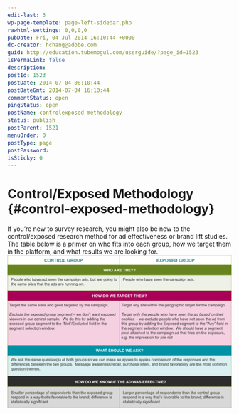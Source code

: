 ```yaml
---
edit-last: 3
wp-page-template: page-left-sidebar.php
rawhtml-settings: 0,0,0,0
pubDate: Fri, 04 Jul 2014 16:10:44 +0000
dc-creator: hchang@adobe.com
guid: http://education.tubemogul.com/userguide/?page_id=1523
isPermaLink: false
description: 
postId: 1523
postDate: 2014-07-04 08:10:44
postDateGmt: 2014-07-04 16:10:44
commentStatus: open
pingStatus: open
postName: controlexposed-methodology
status: publish
postParent: 1521
menuOrder: 0
postType: page
postPassword: 
isSticky: 0
---
```


# Control/Exposed Methodology {#control-exposed-methodology}

If you’re new to survey research, you might also be new to the control/exposed research method for ad effectiveness or brand lift studies.&nbsp;&nbsp; The table below is a primer on who fits into each group, how we target them in the platform, and what results we are looking for.
[ ![control-exposed method](assets/control-exposed-method-1024x694.png)](assets/control-exposed-method.png) 